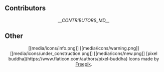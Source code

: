 ## Contributors

<p align="center">
<i>__CONTRIBUTORS_MD__</i>
</p>

## Other

<p align="center">
[[media/icons/info.png]]
[[media/icons/warning.png]]
[[media/icons/under_construction.png]]
[[media/icons/new.png]] [pixel buddha](https://www.flaticon.com/authors/pixel-buddha)
Icons made by <a href="http://www.flaticon.com" target="_blank">Freepik</a>.
</p>
